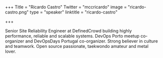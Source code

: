 +++
Title = "Ricardo Castro"
Twitter = "mccricardo"
image = "ricardo-castro.png"
type = "speaker"
linktitle = "ricardo-castro"

+++

Senior Site Reliability Engineer at DefinedCrowd building highly performance, reliable and scalable systems. DevOps Porto meetup co-organizer and DevOpsDays Portugal co-organizer. Strong believer in culture and teamwork. Open source passionate, taekwondo amateur and metal lover.
